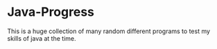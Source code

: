 # Java-Progress
This is a huge collection of many random different programs to test my skills of java at the time.

